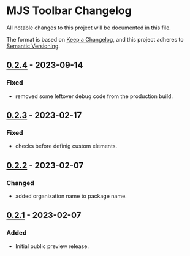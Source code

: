 # MJS Toolbar Changelog
All notable changes to this project will be documented in this file.

The format is based on [Keep a Changelog](https://keepachangelog.com/en/1.0.0/),
and this project adheres to [Semantic Versioning](https://semver.org/spec/v2.0.0.html).

## [0.2.4] - 2023-09-14
### Fixed
- removed some leftover debug code from the production build.

## [0.2.3] - 2023-02-17
### Fixed
- checks before definig custom elements.

## [0.2.2] - 2023-02-07
### Changed
- added organization name to package name.

## [0.2.1] - 2023-02-07
### Added
- Initial public preview release.

[0.2.4]: https://github.com/ailon/mjs-toolbar/releases/tag/v0.2.4
[0.2.3]: https://github.com/ailon/mjs-toolbar/releases/tag/v0.2.3
[0.2.2]: https://github.com/ailon/mjs-toolbar/releases/tag/v0.2.2
[0.2.1]: https://github.com/ailon/mjs-toolbar/releases/tag/v0.2.1
